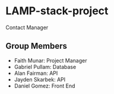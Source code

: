 # LAMP-stack-project
Contact Manager 

## Group Members
* Faith Munar: Project Manager
* Gabriel Pullam: Database
* Alan Fairman: API
* Jayden Skarbek: API
* Daniel Gomez: Front End
